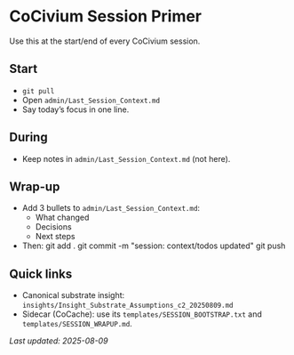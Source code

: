 <!-- status: stub; target: 150+ words -->
<!-- status: stub; target: 150+ words -->
# CoCivium Session Primer

Use this at the start/end of every CoCivium session.

## Start
- `git pull`
- Open `admin/Last_Session_Context.md`
- Say today’s focus in one line.

## During
- Keep notes in `admin/Last_Session_Context.md` (not here).

## Wrap-up
- Add 3 bullets to `admin/Last_Session_Context.md`:
  - What changed
  - Decisions
  - Next steps
- Then:
  git add .
  git commit -m "session: context/todos updated"
  git push

## Quick links
- Canonical substrate insight: `insights/Insight_Substrate_Assumptions_c2_20250809.md`
- Sidecar (CoCache): use its `templates/SESSION_BOOTSTRAP.txt` and `templates/SESSION_WRAPUP.md`.

_Last updated: 2025-08-09_


